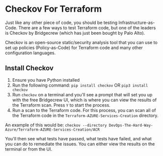 # Checkov For Terraform

Just like any other piece of code, you should be testing Infrastructure-as-Code. There are a few ways to test Terraform code, but one of the leaders is Checkov by Bridgecrew (which has just been bought by Palo Alto).

Checkov is an open-source static/security analysis tool that you can use to set up policies (Policy-as-Code) for Terraform code and many other configuration languages.

## Install Checkov

1. Ensure you have Python installed
2. Run the following command:
`pip install checkov`
OR
`pip3 install checkov`
3. Run `checkov` on a terminal and you'll see a prompt that will set you up with the free Bridgecrew UI, which is where you can view the results of the Terraform scan. Press `Y` to start the process.
4. Run a scan to the Terraform code. For this process, you can scan all of the Terraform code in the `Terraform-AZURE-Services-Creation` directory.

An example of this would be:
`checkov --directory DevOps-The-Hard-Way-Azure/Terraform-AZURE-Services-Creation/ACR`

You'll then see what tests have passed, what tests have failed, and what you can do to remediate the issues. You can either view the results on the terminal or from the UI.